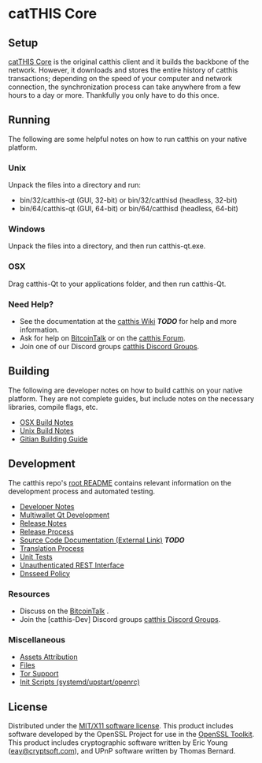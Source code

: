 catTHIS Core
=====================

Setup
---------------------
[catTHIS Core](http://catthiscoin.com) is the original catthis client and it builds the backbone of the network. However, it downloads and stores the entire history of catthis transactions; depending on the speed of your computer and network connection, the synchronization process can take anywhere from a few hours to a day or more. Thankfully you only have to do this once.

Running
---------------------
The following are some helpful notes on how to run catthis on your native platform.

### Unix

Unpack the files into a directory and run:

- bin/32/catthis-qt (GUI, 32-bit) or bin/32/catthisd (headless, 32-bit)
- bin/64/catthis-qt (GUI, 64-bit) or bin/64/catthisd (headless, 64-bit)

### Windows

Unpack the files into a directory, and then run catthis-qt.exe.

### OSX

Drag catthis-Qt to your applications folder, and then run catthis-Qt.

### Need Help?

* See the documentation at the [catthis Wiki](https://en.bitcoin.it/wiki/Main_Page) ***TODO***
for help and more information.
* Ask for help on [BitcoinTalk](https://bitcointalk.org/index.php) or on the [catthis Forum](http://catthiscoin.com/).
* Join one of our Discord groups [catthis Discord Groups](https://discord.gg/YcnvMqt).

Building
---------------------
The following are developer notes on how to build catthis on your native platform. They are not complete guides, but include notes on the necessary libraries, compile flags, etc.

- [OSX Build Notes](build-osx.md)
- [Unix Build Notes](build-unix.md)
- [Gitian Building Guide](gitian-building.md)

Development
---------------------
The catthis repo's [root README](https://github.com/eastcoastcrypto/catthis/blob/master/README.md) contains relevant information on the development process and automated testing.

- [Developer Notes](developer-notes.md)
- [Multiwallet Qt Development](multiwallet-qt.md)
- [Release Notes](release-notes.md)
- [Release Process](release-process.md)
- [Source Code Documentation (External Link)](https://dev.visucore.com/bitcoin/doxygen/) ***TODO***
- [Translation Process](translation_process.md)
- [Unit Tests](unit-tests.md)
- [Unauthenticated REST Interface](REST-interface.md)
- [Dnsseed Policy](dnsseed-policy.md)

### Resources

* Discuss on the [BitcoinTalk](https://bitcointalk.org/index.php?topic=1262920.0) .
* Join the [catthis-Dev] Discord groups [catthis Discord Groups](https://discord.gg/YcnvMqt).

### Miscellaneous
- [Assets Attribution](assets-attribution.md)
- [Files](files.md)
- [Tor Support](tor.md)
- [Init Scripts (systemd/upstart/openrc)](init.md)

License
---------------------
Distributed under the [MIT/X11 software license](http://www.opensource.org/licenses/mit-license.php).
This product includes software developed by the OpenSSL Project for use in the [OpenSSL Toolkit](https://www.openssl.org/). This product includes
cryptographic software written by Eric Young ([eay@cryptsoft.com](mailto:eay@cryptsoft.com)), and UPnP software written by Thomas Bernard.
